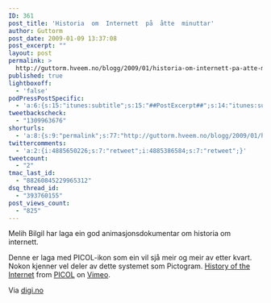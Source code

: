 ```yaml
---
ID: 361
post_title: 'Historia  om  Internett  på  åtte  minuttar'
author: Guttorm
post_date: 2009-01-09 13:37:08
post_excerpt: ""
layout: post
permalink: >
  http://guttorm.hveem.no/blogg/2009/01/historia-om-internett-pa-atte-minuttar/
published: true
lightboxoff:
  - 'false'
podPressPostSpecific:
  - 'a:6:{s:15:"itunes:subtitle";s:15:"##PostExcerpt##";s:14:"itunes:summary";s:15:"##PostExcerpt##";s:15:"itunes:keywords";s:17:"##WordPressCats##";s:13:"itunes:author";s:10:"##Global##";s:15:"itunes:explicit";s:7:"Default";s:12:"itunes:block";s:7:"Default";}'
tweetbackscheck:
  - "1309963676"
shorturls:
  - 'a:8:{s:9:"permalink";s:77:"http://guttorm.hveem.no/blogg/2009/01/historia-om-internett-pa-atte-minuttar/";s:7:"tinyurl";s:25:"http://tinyurl.com/7j83sf";s:4:"isgd";s:17:"http://is.gd/gPHb";s:5:"bitly";s:19:"http://bit.ly/17Q3V";s:5:"snipr";s:22:"http://snipr.com/ajbes";s:5:"snurl";s:22:"http://snurl.com/ajbes";s:7:"snipurl";s:24:"http://snipurl.com/ajbes";s:4:"trim";s:17:"http://tr.im/bqsu";}'
twittercomments:
  - 'a:2:{i:4885650226;s:7:"retweet";i:4885386584;s:7:"retweet";}'
tweetcount:
  - "2"
tmac_last_id:
  - "88260845229965312"
dsq_thread_id:
  - "393760155"
post_views_count:
  - "825"
---
```

Melih Bilgil har laga ein god animasjonsdokumentar om historia om internett.

Denne er laga med PICOL-ikon som ein vil sjå meir og meir av etter kvart. Nokon kjenner vel deler av dette systemet som Pictogram.
<object width="400" height="225" data="http://vimeo.com/moogaloop.swf?clip_id=2696386&amp;server=vimeo.com&amp;show_title=1&amp;show_byline=1&amp;show_portrait=0&amp;color=&amp;fullscreen=1" type="application/x-shockwave-flash"><param name="allowfullscreen" value="true" /><param name="allowscriptaccess" value="always" /><param name="src" value="http://vimeo.com/moogaloop.swf?clip_id=2696386&amp;server=vimeo.com&amp;show_title=1&amp;show_byline=1&amp;show_portrait=0&amp;color=&amp;fullscreen=1" /></object>
<a href="http://vimeo.com/2696386">History of the Internet</a> from <a href="http://vimeo.com/picol">PICOL</a> on <a href="http://vimeo.com">Vimeo</a>.

Via <a href="&lt;object width=&quot;400&quot; height=&quot;225&quot;&gt;&lt;param name=&quot;allowfullscreen&quot; value=&quot;true&quot; /&gt;&lt;param name=&quot;allowscriptaccess&quot; value=&quot;always&quot; /&gt;&lt;param name=&quot;movie&quot; value=&quot;http://vimeo.com/moogaloop.swf?clip_id=2696386&amp;amp;server=vimeo.com&amp;amp;show_title=1&amp;amp;show_byline=1&amp;amp;show_portrait=0&amp;amp;color=&amp;amp;fullscreen=1&quot; /&gt;&lt;embed src=&quot;http://vimeo.com/moogaloop.swf?clip_id=2696386&amp;amp;server=vimeo.com&amp;amp;show_title=1&amp;amp;show_byline=1&amp;amp;show_portrait=0&amp;amp;color=&amp;amp;fullscreen=1&quot; type=&quot;application/x-shockwave-flash&quot; allowfullscreen=&quot;true&quot; allowscriptaccess=&quot;always&quot; width=&quot;400&quot; height=&quot;225&quot;&gt;&lt;/embed&gt;&lt;/object&gt;&lt;br /&gt;&lt;a href=&quot;http://vimeo.com/2696386&quot;&gt;History of the Internet&lt;/a&gt; from &lt;a href=&quot;http://vimeo.com/picol&quot;&gt;PICOL&lt;/a&gt; on &lt;a href=&quot;http://vimeo.com&quot;&gt;Vimeo&lt;/a&gt;.">digi.no</a>